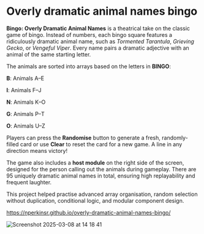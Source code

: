 # Overly dramatic animal names bingo
**Bingo: Overly Dramatic Animal Names** is a theatrical take on the classic game of bingo. Instead of numbers, each bingo square features a ridiculously dramatic animal name, such as _Tormented Tarantula_, _Grieving Gecko_, or _Vengeful Viper_. Every name pairs a dramatic adjective with an animal of the same starting letter.

The animals are sorted into arrays based on the letters in **BINGO**:

**B**: Animals A–E

**I**: Animals F–J

**N**: Animals K–O

**G**: Animals P–T

**O**: Animals U–Z

Players can press the **Randomise** button to generate a fresh, randomly-filled card or use **Clear** to reset the card for a new game. A line in any direction means victory!

The game also includes a **host module** on the right side of the screen, designed for the person calling out the animals during gameplay. There are 95 uniquely dramatic animal names in total, ensuring high replayability and frequent laughter.

This project helped practise advanced array organisation, random selection without duplication, conditional logic, and modular component design.

https://nperkinsr.github.io/overly-dramatic-animal-names-bingo/

![Screenshot 2025-03-08 at 14 18 41](https://github.com/user-attachments/assets/7644126c-1d18-4ed1-847b-d3e322cd8dd3)
